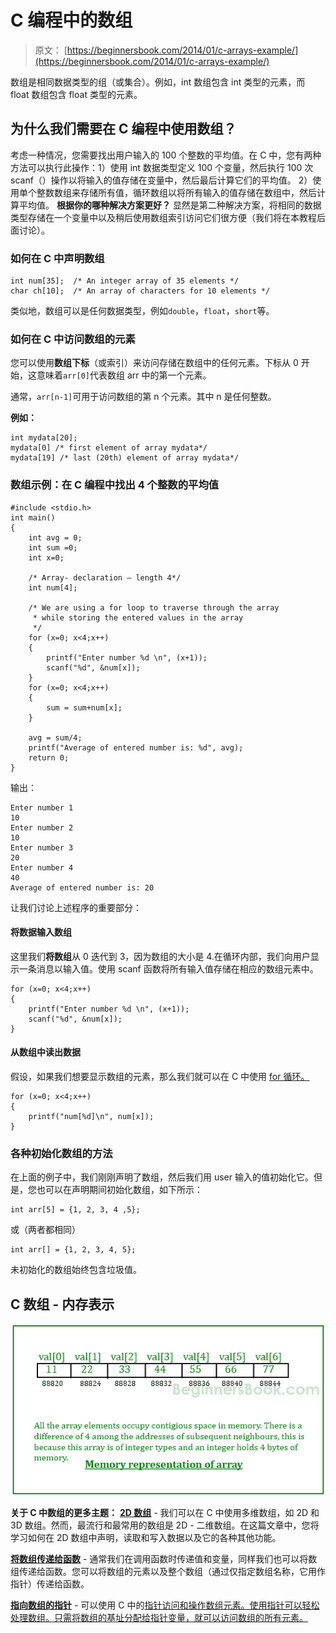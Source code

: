 # C 编程中的数组

> 原文： [https://beginnersbook.com/2014/01/c-arrays-example/](https://beginnersbook.com/2014/01/c-arrays-example/)

数组是相同数据类型的组（或集合）。例如，int 数组包含 int 类型的元素，而 float 数组包含 float 类型的元素。

## 为什么我们需要在 C 编程中使用数组？

考虑一种情况，您需要找出用户输入的 100 个整数的平均值。在 C 中，您有两种方法可以执行此操作：1）使用 int 数据类型定义 100 个变量，然后执行 100 次 scanf（）操作以将输入的值存储在变量中，然后最后计算它们的平均值。 2）使用单个整数数组来存储所有值，循环数组以将所有输入的值存储在数组中，然后计算平均值。
**根据你的哪种解决方案更好？** 显然是第二种解决方案，将相同的数据类型存储在一个变量中以及稍后使用数组索引访问它们很方便（我们将在本教程后面讨论）。

### 如何在 C 中声明数组

```
int num[35];  /* An integer array of 35 elements */
char ch[10];  /* An array of characters for 10 elements */
```

类似地，数组可以是任何数据类型，例如`double`，`float`，`short`等。

### 如何在 C 中访问数组的元素

您可以使用**数组下标**（或索引）来访问存储在数组中的任何元素。下标从 0 开始，这意味着`arr[0]`代表数组 arr 中的第一个元素。

通常，`arr[n-1]`可用于访问数组的第 n 个元素。其中 n 是任何整数。

**例如：**

```
int mydata[20];
mydata[0] /* first element of array mydata*/
mydata[19] /* last (20th) element of array mydata*/
```

### 数组示例：在 C 编程中找出 4 个整数的平均值

```
#include <stdio.h>
int main()
{
    int avg = 0;
    int sum =0;
    int x=0;

    /* Array- declaration – length 4*/
    int num[4];

    /* We are using a for loop to traverse through the array
     * while storing the entered values in the array
     */
    for (x=0; x<4;x++)
    {
        printf("Enter number %d \n", (x+1));
        scanf("%d", &num[x]);
    }
    for (x=0; x<4;x++)
    {
        sum = sum+num[x];
    }

    avg = sum/4;
    printf("Average of entered number is: %d", avg);
    return 0;
}
```

输出：

```
Enter number 1 
10
Enter number 2 
10
Enter number 3 
20
Enter number 4 
40
Average of entered number is: 20
```

让我们讨论上述程序的重要部分：

#### 将数据输入数组

这里我们**将数组**从 0 迭代到 3，因为数组的大小是 4.在循环内部，我们向用户显示一条消息以输入值。使用 scanf 函数将所有输入值存储在相应的数组元素中。

```
for (x=0; x<4;x++)
{
    printf("Enter number %d \n", (x+1));
    scanf("%d", &num[x]);
}
```

#### 从数组中读出数据

假设，如果我们想要显示数组的元素，那么我们就可以在 C 中使用 [for 循环。](https://beginnersbook.com/2014/01/c-for-loop/)

```
for (x=0; x<4;x++)
{
    printf("num[%d]\n", num[x]);
}

```

### 各种初始化数组的方法

在上面的例子中，我们刚刚声明了数组，然后我们用 user 输入的值初始化它。但是，您也可以在声明期间初始化数组，如下所示：

```
int arr[5] = {1, 2, 3, 4 ,5};
```

或（两者都相同）

```
int arr[] = {1, 2, 3, 4, 5};
```

未初始化的数组始终包含垃圾值。

## C 数组 - 内存表示

![c-arrays](img/0a515bd4def0b5d22c15c1aa7b3cf8e7.jpg)

**关于 C 中数组的更多主题：**
[**2D 数组**](https://beginnersbook.com/2014/01/2d-arrays-in-c-example/) - 我们可以在 C 中使用多维数组，如 2D 和 3D 数组。然而，最流行和最常用的数组是 2D - 二维数组。在这篇文章中，您将学习如何在 2D 数组中声明，读取和写入数据以及它的各种其他功能。

[**将数组传递给函数**](https://beginnersbook.com/2014/01/c-passing-array-to-function-example/) - 通常我们在调用函数时传递值和变量，同样我们也可以将数组传递给函数。您可以将数组的元素以及整个数组（通过仅指定数组名称，它用作指针）传递给函数。

[**指向数组的指针**](https://beginnersbook.com/2014/01/c-pointer-to-array-example/) - 可以使用 C 中的[指针访问和操作数组元素。使用指针可以轻松处理数组。只需将数组的基址分配给指针变量，就可以访问数组的所有元素。](https://beginnersbook.com/2014/01/c-pointers/)